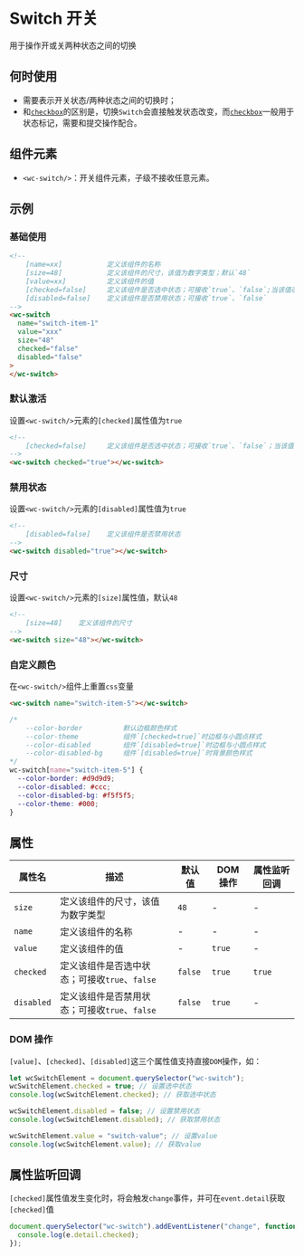 # Switch 开关

用于操作开或关两种状态之间的切换

## 何时使用

- 需要表示开关状态/两种状态之间的切换时；
- 和[`checkbox`](/form/checkbox)的区别是，切换`Switch`会直接触发状态改变，而[`checkbox`](/form/checkbox)一般用于状态标记，需要和提交操作配合。

## 组件元素

- `<wc-switch/>`：开关组件元素，子级不接收任意元素。

## 示例

### 基础使用

<output data-lang="示例">
    <wc-switch
        name="switch-item-1"
        value="xxx"
        size="48"
        checked="false"
        disabled="false">
    </wc-switch>
</output>

```html
<!--
    [name=xx]           定义该组件的名称
    [size=48]           定义该组件的尺寸，该值为数字类型；默认`48`
    [value=xx]          定义该组件的值
    [checked=false]     定义该组件是否选中状态；可接收`true`、`false`;当该值改变时可触发`change`事件
    [disabled=false]    定义该组件是否禁用状态；可接收`true`、`false`
-->
<wc-switch
  name="switch-item-1"
  value="xxx"
  size="48"
  checked="false"
  disabled="false"
>
</wc-switch>
```

### 默认激活

设置`<wc-switch/>`元素的`[checked]`属性值为`true`

<output data-lang="示例">
    <wc-switch checked="true"></wc-switch>
</output>

```html
<!--
    [checked=false]     定义该组件是否选中状态；可接收`true`、`false`；当该值改变时可触发`change`事件
-->
<wc-switch checked="true"></wc-switch>
```

### 禁用状态

设置`<wc-switch/>`元素的`[disabled]`属性值为`true`

<output data-lang="示例">
    <wc-switch disabled="true"></wc-switch>
    <wc-switch disabled="true" checked="true"></wc-switch>
</output>

```html
<!--
    [disabled=false]    定义该组件是否禁用状态
-->
<wc-switch disabled="true"></wc-switch>
```

### 尺寸

设置`<wc-switch/>`元素的`[size]`属性值，默认`48`

<output data-lang="示例">
    <wc-switch size="48"></wc-switch>
    <wc-switch size="36"></wc-switch>
    <wc-switch size="30"></wc-switch>
</output>

```html
<!--
    [size=48]    定义该组件的尺寸
-->
<wc-switch size="48"></wc-switch>
```

### 自定义颜色

在`<wc-switch/>`组件上重置`css`变量

<output data-lang="示例">
    <style>
        wc-switch[value="switch-item-5"] {
            --color-border: #46c2ff;
            --color-disabled: #46c2ff;
            --color-theme: #46c2ff;
        }
        wc-switch[value="switch-item-6"] {
            --color-border: #09BB07;
            --color-disabled: #09BB07;
            --color-theme: #09BB07;
        }
        wc-switch[value="switch-item-7"] {
            --color-border: #f1c051;
            --color-disabled: #f1c051;
            --color-theme: #f1c051;
        }
        wc-switch[value="switch-item-8"] {
            --color-border: #e64340;
            --color-disabled: #e64340;
            --color-theme: #e64340;
        }
    </style>
    <wc-switch name="switch-item-5" value="switch-item-9" checked="true"></wc-switch>
    <wc-switch name="switch-item-5" value="switch-item-5"></wc-switch>
    <wc-switch name="switch-item-5" value="switch-item-6"></wc-switch>
    <wc-switch name="switch-item-5" value="switch-item-7"></wc-switch>
    <wc-switch name="switch-item-5" value="switch-item-8"></wc-switch>
</output>

```html
<wc-switch name="switch-item-5"></wc-switch>
```

```css
/*
    --color-border          默认边框颜色样式
    --color-theme           组件`[checked=true]`时边框与小圆点样式
    --color-disabled        组件`[disabled=true]`时边框与小圆点样式
    --color-disabled-bg     组件`[disabled=true]`时背景颜色样式
*/
wc-switch[name="switch-item-5"] {
  --color-border: #d9d9d9;
  --color-disabled: #ccc;
  --color-disabled-bg: #f5f5f5;
  --color-theme: #000;
}
```

## 属性

| 属性名 | 描述 | 默认值  | DOM 操作 | 属性监听回调 |
| --- | --- | --- | --- | --- |
| `size` | 定义该组件的尺寸，该值为数字类型 | `48` | - | - |
| `name` | 定义该组件的名称 | - | - | - |
| `value` | 定义该组件的值 | - | `true` | - |
| `checked` | 定义该组件是否选中状态；可接收`true`、`false` | `false` | `true` | `true` |
| `disabled` | 定义该组件是否禁用状态；可接收`true`、`false` | `false` | `true` | - |

### DOM 操作

`[value]`、`[checked]`、`[disabled]`这三个属性值支持直接`DOM`操作，如：

```javascript
let wcSwitchElement = document.querySelector("wc-switch");
wcSwitchElement.checked = true; // 设置选中状态
console.log(wcSwitchElement.checked); // 获取选中状态

wcSwitchElement.disabled = false; // 设置禁用状态
console.log(wcSwitchElement.disabled); // 获取禁用状态

wcSwitchElement.value = "switch-value"; // 设置value
console.log(wcSwitchElement.value); // 获取value
```

## 属性监听回调

`[checked]`属性值发生变化时，将会触发`change`事件，并可在`event.detail`获取`[checked]`值

```javascript
document.querySelector("wc-switch").addEventListener("change", function (e) {
  console.log(e.detail.checked);
});
```
